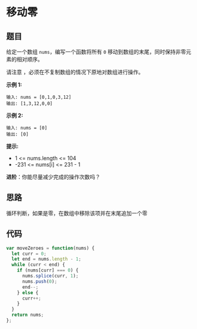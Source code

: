 # 移动零

## 题目

给定一个数组 `nums`，编写一个函数将所有 `0` 移动到数组的末尾，同时保持非零元素的相对顺序。

请注意 ，必须在不复制数组的情况下原地对数组进行操作。


**示例 1:**

```
输入: nums = [0,1,0,3,12]
输出: [1,3,12,0,0]
```

**示例 2:**

```
输入: nums = [0]
输出: [0]
```

**提示:**

- 1 <= nums.length <= 104
- -231 <= nums[i] <= 231 - 1
 

**进阶**：你能尽量减少完成的操作次数吗？

## 思路

循环判断，如果是零，在数组中移除该项并在末尾追加一个零

## 代码

```js
var moveZeroes = function(nums) {
  let curr = 0;
  let end = nums.length - 1;
  while (curr < end) {
    if (nums[curr] === 0) {
      nums.splice(curr, 1);
      nums.push(0);
      end--;
    } else {
      curr++;
    }
  }
  return nums;
};
```
